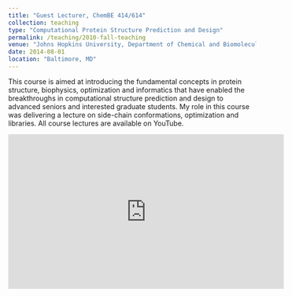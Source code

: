```yaml
---
title: "Guest Lecturer, ChemBE 414/614"
collection: teaching
type: "Computational Protein Structure Prediction and Design"
permalink: /teaching/2010-fall-teaching
venue: "Johns Hopkins University, Department of Chemical and Biomolecular Engineering"
date: 2014-08-01
location: "Baltimore, MD"
---
```


This course is aimed at introducing the fundamental concepts in protein structure, biophysics, optimization and informatics that have enabled the breakthroughs in computational structure prediction and design to advanced seniors and interested graduate students. My role in this course was delivering a lecture on side-chain conformations, optimization and libraries. All course lectures are available on YouTube.

<iframe width="560" height="315" src="https://www.youtube.com/embed/fvtnEv4x6sQ" frameborder="0" allow="autoplay; encrypted-media" allowfullscreen></iframe>


